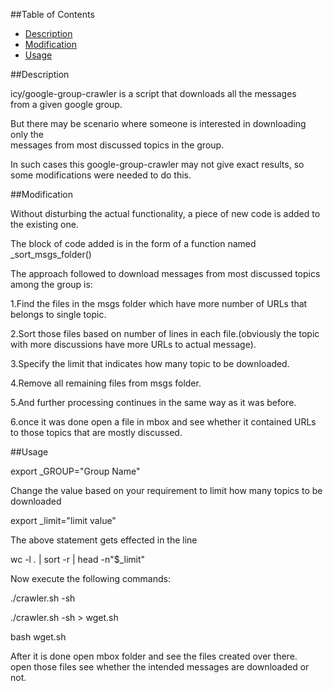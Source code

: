 
	
 
         
##Table of Contents  
  
* [Description](#description)  
* [Modification](#modification)  
* [Usage](#usage)  
  
##Description  
  
icy/google-group-crawler is a script that downloads all the messages   
from a given google group.  
  
But there may be scenario where someone is interested in downloading only the   
messages from most discussed topics in the group.  
  
In such cases this  google-group-crawler may not give exact results, so  
some modifications were needed to do this.  
  
##Modification  
  
Without disturbing the actual functionality, a piece of new code is added to the existing one.  
  
The block of code added is in the form of a function named _sort_msgs_folder()  
  
The approach followed to download messages from most discussed topics among the group is:  
  
1.Find the files in the msgs folder which have more number of URLs that belongs to single topic.  
  
2.Sort those files based on number of lines in each file.(obviously the topic with more discussions have more URLs to actual message).  
  
3.Specify the limit that indicates how many topic to be downloaded.  
  
4.Remove all remaining files from msgs folder.  
  
5.And further processing continues in the same way as it was before.  
  
6.once it was done open a file in mbox and see whether it contained URLs to those topics that are mostly discussed.  
  
##Usage  
  
export _GROUP="Group Name"  
  
Change the value based on your requirement to limit how many topics to be downloaded  
  
export _limit="limit value"  
  
The above statement gets effected in the line  
  
wc -l *.* | sort -r | head -n"$_limit"  
  
Now execute the following commands:  
  
./crawler.sh -sh   
  
./crawler.sh -sh > wget.sh  
  
bash wget.sh  
  
After it is done open mbox folder and see the files created over there.  
open those files see whether the intended messages are downloaded or not.  
  
  
 
